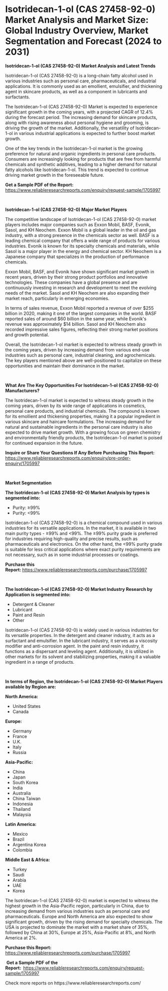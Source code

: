<p><h1>Isotridecan-1-ol (CAS 27458-92-0) Market Analysis and Market Size: Global Industry Overview, Market Segmentation and Forecast (2024 to 2031)</h1></p><p><strong>Isotridecan-1-ol (CAS 27458-92-0) Market Analysis and Latest Trends</strong></p>
<p><p>Isotridecan-1-ol (CAS 27458-92-0) is a long-chain fatty alcohol used in various industries such as personal care, pharmaceuticals, and industrial applications. It is commonly used as an emollient, emulsifier, and thickening agent in skincare products, as well as a component in lubricants and surfactants.</p><p>The Isotridecan-1-ol (CAS 27458-92-0) Market is expected to experience significant growth in the coming years, with a projected CAGR of 12.4% during the forecast period. The increasing demand for skincare products, along with rising awareness about personal hygiene and grooming, is driving the growth of the market. Additionally, the versatility of Isotridecan-1-ol in various industrial applications is expected to further boost market growth.</p><p>One of the key trends in the Isotridecan-1-ol market is the growing preference for natural and organic ingredients in personal care products. Consumers are increasingly looking for products that are free from harmful chemicals and synthetic additives, leading to a higher demand for natural fatty alcohols like Isotridecan-1-ol. This trend is expected to continue driving market growth in the foreseeable future.</p></p>
<p><strong>Get a Sample PDF of the Report:&nbsp;</strong> <a href="https://www.reliableresearchreports.com/enquiry/request-sample/1705997">https://www.reliableresearchreports.com/enquiry/request-sample/1705997</a></p>
<p>&nbsp;</p>
<p><strong>Isotridecan-1-ol (CAS 27458-92-0) Major Market Players</strong></p>
<p><p>The competitive landscape of Isotridecan-1-ol (CAS 27458-92-0) market players includes major companies such as Exxon Mobil, BASF, Evonik, Sasol, and KH Neochem. Exxon Mobil is a global leader in the oil and gas industry, with a strong presence in the chemicals sector as well. BASF is a leading chemical company that offers a wide range of products for various industries. Evonik is known for its specialty chemicals and materials, while Sasol is a major player in the energy and chemical sector. KH Neochem is a Japanese company that specializes in the production of performance chemicals.</p><p>Exxon Mobil, BASF, and Evonik have shown significant market growth in recent years, driven by their strong product portfolios and innovative technologies. These companies have a global presence and are continuously investing in research and development to meet the evolving needs of the market. Sasol and KH Neochem are also expanding their market reach, particularly in emerging economies.</p><p>In terms of sales revenue, Exxon Mobil reported a revenue of over $255 billion in 2020, making it one of the largest companies in the world. BASF reported sales of around $60 billion in the same year, while Evonik's revenue was approximately $14 billion. Sasol and KH Neochem also recorded impressive sales figures, reflecting their strong market positions and growth potential.</p><p>Overall, the Isotridecan-1-ol market is expected to witness steady growth in the coming years, driven by increasing demand from various end-use industries such as personal care, industrial cleaning, and agrochemicals. The key players mentioned above are well-positioned to capitalize on these opportunities and maintain their dominance in the market.</p></p>
<p>&nbsp;</p>
<p><strong>What Are The Key Opportunities For Isotridecan-1-ol (CAS 27458-92-0) Manufacturers?</strong></p>
<p><p>The Isotridecan-1-ol market is expected to witness steady growth in the coming years, driven by its wide range of applications in cosmetics, personal care products, and industrial chemicals. The compound is known for its emollient and thickening properties, making it a popular ingredient in various skincare and haircare formulations. The increasing demand for natural and sustainable ingredients in the personal care industry is also expected to drive market growth. With a growing focus on green chemistry and environmentally friendly products, the Isotridecan-1-ol market is poised for continued expansion in the future.</p></p>
<p><strong>Inquire or Share Your Questions If Any Before Purchasing This Report:</strong> <a href="https://www.reliableresearchreports.com/enquiry/pre-order-enquiry/1705997">https://www.reliableresearchreports.com/enquiry/pre-order-enquiry/1705997</a></p>
<p>&nbsp;</p>
<p><strong>Market Segmentation</strong></p>
<p><strong>The Isotridecan-1-ol (CAS 27458-92-0) Market Analysis by types is segmented into:</strong></p>
<p><ul><li>Purity: ≥99%</li><li>Purity: <99%</li></ul></p>
<p><p>Isotridecan-1-ol (CAS 27458-92-0) is a chemical compound used in various industries for its versatile applications. In the market, it is available in two main purity types - ≥99% and <99%. The ≥99% purity grade is preferred for industries requiring high-quality and precise results, such as pharmaceuticals and electronics. On the other hand, the <99% purity grade is suitable for less critical applications where exact purity requirements are not necessary, such as in some industrial processes or coatings.</p></p>
<p><strong>Purchase this Report:&nbsp;</strong><a href="https://www.reliableresearchreports.com/purchase/1705997">https://www.reliableresearchreports.com/purchase/1705997</a></p>
<p>&nbsp;</p>
<p><strong>The Isotridecan-1-ol (CAS 27458-92-0) Market Industry Research by Application is segmented into:</strong></p>
<p><ul><li>Detergent & Cleaner</li><li>Lubricant</li><li>Paint and Resin</li><li>Other</li></ul></p>
<p><p>Isotridecan-1-ol (CAS 27458-92-0) is widely used in various industries for its versatile properties. In the detergent and cleaner industry, it acts as a surfactant and emulsifier. In the lubricant industry, it serves as a viscosity modifier and anti-corrosion agent. In the paint and resin industry, it functions as a dispersant and leveling agent. Additionally, it is utilized in other markets for its solvent and stabilizing properties, making it a valuable ingredient in a range of products.</p></p>
<p>&nbsp;</p>
<p><strong>In terms of Region, the Isotridecan-1-ol (CAS 27458-92-0) Market Players available by Region are:</strong></p>
<p>
    <p> <strong> North America: </strong>
        <ul>
            <li>United States</li>
            <li>Canada</li>
        </ul>
        </p> 
    <p> <strong> Europe: </strong>
        <ul>
            <li>Germany</li>
            <li>France</li>
            <li>U.K.</li>
            <li>Italy</li>
            <li>Russia</li>
        </ul>
        </p> 
    <p> <strong> Asia-Pacific: </strong>
        <ul>
            <li>China</li>
            <li>Japan</li>
            <li>South Korea</li>
            <li>India</li>
            <li>Australia</li>
            <li>China Taiwan</li>
            <li>Indonesia</li>
            <li>Thailand</li>
            <li>Malaysia</li>
        </ul>
        </p> 
    <p> <strong> Latin America: </strong>
        <ul>
            <li>Mexico</li>
            <li>Brazil</li>
            <li>Argentina Korea</li>
            <li>Colombia</li>
        </ul>
        </p> 
    <p> <strong> Middle East & Africa: </strong>
        <ul>
            <li>Turkey</li>
            <li>Saudi</li>
            <li>Arabia</li>
            <li>UAE</li>
            <li>Korea</li>
        </ul>
    </p>
    </p>
<p><p>The Isotridecan-1-ol (CAS 27458-92-0) market is expected to witness the highest growth in the Asia-Pacific region, particularly in China, due to increasing demand from various industries such as personal care and pharmaceuticals. Europe and North America are also expected to show significant growth, driven by the rising demand for specialty chemicals. The USA is projected to dominate the market with a market share of 35%, followed by China at 30%, Europe at 25%, Asia-Pacific at 8%, and North America at 2%.</p></p>
<p><strong>Purchase this Report: </strong><a href="https://www.reliableresearchreports.com/purchase/1705997">https://www.reliableresearchreports.com/purchase/1705997</a></p>
<p>&nbsp;<strong>Get a Sample PDF of the Report:&nbsp;&nbsp;</strong><a href="https://www.reliableresearchreports.com/enquiry/request-sample/1705997">https://www.reliableresearchreports.com/enquiry/request-sample/1705997</a></p>
<p><strong></strong></p>
<p>Check more reports on https://www.reliableresearchreports.com/</p>